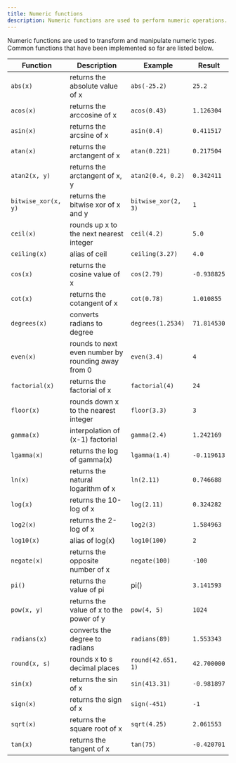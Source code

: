 ```yaml
---
title: Numeric functions
description: Numeric functions are used to perform numeric operations.
---
```


Numeric functions are used to transform and manipulate numeric types. Common functions that have been
implemented so far are listed below.

<div class="scroll-table">

| Function | Description | Example | Result |
| ----------- | ----------- |  ----------- |  ----------- |
| `abs(x)` | returns the absolute value of x | `abs(-25.2)` | `25.2` |
| `acos(x)` | returns the arccosine of x | `acos(0.43)` | `1.126304` |
| `asin(x)` | returns the arcsine of x | `asin(0.4)` | `0.411517` |
| `atan(x)` | returns the arctangent of x | `atan(0.221)` | `0.217504` |
| `atan2(x, y)` | returns the arctangent of x, y | `atan2(0.4, 0.2)` | `0.342411` |
| `bitwise_xor(x, y)` | returns the bitwise xor of x and y | `bitwise_xor(2, 3)` | `1` |
| `ceil(x)` | rounds up x to the next nearest integer | `ceil(4.2)` | `5.0` |
| `ceiling(x)` | alias of ceil | `ceiling(3.27)` | `4.0` |
| `cos(x)` | returns the cosine value of x | `cos(2.79)` | `-0.938825` |
| `cot(x)` | returns the cotangent of x | `cot(0.78)` | `1.010855` |
| `degrees(x)` | converts radians to degree | `degrees(1.2534)` | `71.814530` |
| `even(x)` | rounds to next even number by<br/> rounding away from 0 | `even(3.4)` | `4` |
| `factorial(x)` | returns the factorial of x | `factorial(4)` | `24` |
| `floor(x)` | rounds down x to the nearest integer | `floor(3.3)` | `3` |
| `gamma(x)` | interpolation of (x-1) factorial | `gamma(2.4)` | `1.242169` |
| `lgamma(x)` | returns the log of gamma(x) | `lgamma(1.4)` | `-0.119613` |
| `ln(x)` | returns the natural logarithm of x | `ln(2.11)` | `0.746688` |
| `log(x)` | returns the 10-log of x | `log(2.11)` | `0.324282` |
| `log2(x)` | returns the 2-log of x | `log2(3)` | `1.584963` |
| `log10(x)` | alias of log(x) | `log10(100)` | `2` |
| `negate(x)` | returns the opposite number of x | `negate(100)` | `-100` |
| `pi()` | returns the value of pi | pi() | `3.141593` |
| `pow(x, y)` | returns the value of x to the power of y | `pow(4, 5)` | `1024` |
| `radians(x)` | converts the degree to radians | `radians(89)` | `1.553343` |
| `round(x, s)` | rounds x to s decimal places | `round(42.651, 1)` | `42.700000` |
| `sin(x)` | returns the sin of x | `sin(413.31)` | `-0.981897` |
| `sign(x)` | returns the sign of x | `sign(-451)` | `-1` |
| `sqrt(x)` | returns the square root of x | `sqrt(4.25)` | `2.061553` |
| `tan(x)` | returns the tangent of x | `tan(75)` | `-0.420701` |

</div>
